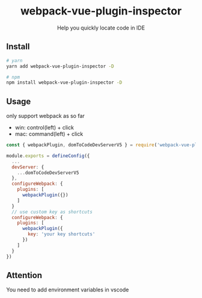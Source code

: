 <div align="center">
  <div align="center">
    <h1>webpack-vue-plugin-inspector</h1>
    <p>Help you quickly locate code in IDE</p>
  </div>
</div>

## Install

```bash
# yarn
yarn add webpack-vue-plugin-inspector -D

# npm
npm install webpack-vue-plugin-inspector -D
```

## Usage

only support webpack as so far

* win: control(left) + click
* mac: command(left) + click

```js
const { webpackPlugin, domToCodeDevServerV5 } = require('webpack-vue-plugin-inspector/webpack')

module.exports = defineConfig({
  ...
  devServer: {
    ...domToCodeDevServerV5
  },
  configureWebpack: {
    plugins: [
      webpackPlugin({})
    ]
  }
  // use custom key as shortcuts
  configureWebpack: {
    plugins: [
      webpackPlugin({
        key: 'your key shortcuts'
      })
    ]
  }
})
```

## Attention

You need to add environment variables in vscode